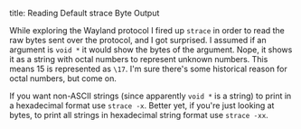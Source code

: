 title: Reading Default strace Byte Output

While exploring the Wayland protocol I fired up `strace` in order to read the
raw bytes sent over the protocol, and I got surprised. I assumed if an argument
is `void *` it would show the bytes of the argument. Nope, it shows it as a
string with octal numbers to represent unknown numbers. This means 15 is
represented as `\17`.  I'm sure there's some historical reason for octal
numbers, but come on.

If you want non-ASCII strings (since apparently `void *` is a string) to print
in a hexadecimal format use `strace -x`. Better yet, if you're just looking at
bytes, to print all strings in hexadecimal string format use `strace -xx`.

